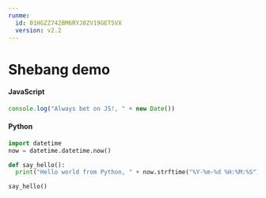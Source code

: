 ```yaml
---
runme:
  id: 01HGZZ742BM6RYJ8ZV19GETSVX
  version: v2.2
---
```


# Shebang demo

#### JavaScript

```js {"id":"01HGZZ742BM6RYJ8ZV166Y3A4D","terminalRows":"2"}
console.log("Always bet on JS!, " + new Date())

```

#### Python

```py {"id":"01HG7EGG30W7YJNT6C083GVANW","terminalRows":"2"}
import datetime
now = datetime.datetime.now()

def say_hello():
  print("Hello world from Python, " + now.strftime("%Y-%m-%d %H:%M:%S"))

say_hello()

```
